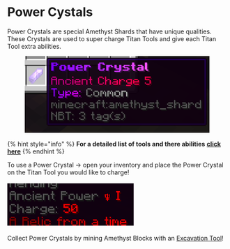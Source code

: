 # Power Cystals

Power Crystals are special Amethyst Shards that have unique qualities. These Crystals are used to super charge Titan Tools and give each Titan Tool extra abilities.

<figure><img src="../.gitbook/assets/image (3).png" alt=""><figcaption></figcaption></figure>

{% hint style="info" %}
**For a detailed list of tools and there abilities** [**click here**](titan-tools-you-can-charge.md)
{% endhint %}

To use a Power Crystal -> open your inventory and place the Power Crystal on the Titan Tool you would like to charge!\
\
![](<../.gitbook/assets/image (15).png>)\
\
Collect Power Crystals by mining Amethyst Blocks with an [Excavation Tool](https://docs.playtheatria.com/servers/theatria-survival/titan-tools/excavation-tool)!
